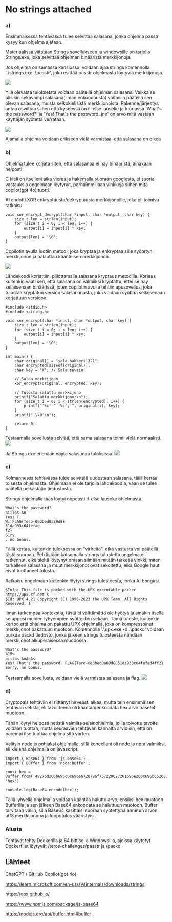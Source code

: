 # No strings attached

### a)

Ensimmäisessä tehtävässä tulee selvittää salasana, jonka ohjelma passtr kysyy kun ohjelma ajetaan.

Materiaalissa viitataan Strings sovellukseen ja windowsille on tarjolla Strings.exe, joka selvittää ohjelman binääristä merkkijonoja.

Jos ohjelma on samassa kansiossa, voidaan ajaa strings komennolla '.\strings.exe .\passtr', joka esittää passtr ohjelmasta löytyviä merkkijonoja.

<img src="./img/h3-strings.png">

Yllä olevasta tuloksetsta voidaan päätellä ohjelman salasana. Vaikka se olisikin sekavampi salasana(ilman enkoodausta) voitasiin päätellä sen olevan salasana, muista selkokielisistä merkkijonoista. Rakenne/järjestys antaa osviittaa siihen että kyseessä on if-else lauseke ja teoriassa 'What's the password?' ja 'Yes! That's the password..jne' on arvo mitä vastaan käyttäjän syötettä verrataan.

<img src="./img/h3-ratkaisu.png">

Ajamalla ohjelma voidaan erikseen vielä varmistaa, että salasana on oikea

### b)

Ohjelma tulee korjata siten, että salasanaa ei näy binääristä, ainakaan helposti.

C kieli on itselleni aika vieras ja hakemalla suoraan googlesta, ei suoria vastauksia ongelmaan löytynyt, parhaimmillaan vinkkejä siihen mitä copilot(gpt 4o) tuotti.

AI ehdotti XOR enkryptausta/dekryptausta merkkijonoille, joka oli toimiva ratkaisu.

```
void xor_encrypt_decrypt(char *input, char *output, char key) {
    size_t len = strlen(input);
    for (size_t i = 0; i < len; i++) {
        output[i] = input[i] ^ key;
    }
    output[len] = '\0';
}
```

Copilotin avulla luotiin metodi, joka kryptaa ja enkryptaa sille syötetyn merkkijonon ja palauttaa käänteisen merkkijonon. 

<img src="./img/h3-korjattu.png">

Lähdekoodi korjattiin, piilottamalla salasana kryptaus metodilla. Korjaus kuitenkin vaati sen, että salasana on valmiiksi kryptattu, ettei se näy sellaisenaan binäärissä, joten copilotin avulla tehtiin apusovellus, joka tulostaa kryptatun version salasananasta, joka voidaan syöttää sellaisenaan korjattuun versioon.

```
#include <stdio.h>
#include <string.h>

void xor_encrypt(char *input, char *output, char key) {
    size_t len = strlen(input);
    for (size_t i = 0; i < len; i++) {
        output[i] = input[i] ^ key;
    }
    output[len] = '\0';
}

int main() {
    char original[] = "sala-hakkeri-321";
    char encrypted[sizeof(original)];
    char key = 'K'; // Salausavain

    // Salaa merkkijono
    xor_encrypt(original, encrypted, key);

    // Tulosta salattu merkkijono
    printf("Salattu merkkijono:\n");
    for (size_t i = 0; i < strlen(encrypted); i++) {
        printf("'%c' ^ '%c', ", original[i], key);
    }
    printf("'\\0'\n");

    return 0;
}
```
Testaamalla sovellusta selviää, että sama salasana toimii vielä normaalisti.
<img src="./img/h3-testitulos.png">

Ja Strings.exe ei enään näytä salasanaa tuloksissa.
<img src="./img/h3-stringsFix.png">

### c)

Kolmannessa tehtävässä tulee selvittää uudestaan salasana, tällä kertaa toisesta ohjelmasta. Ohjelmaan ei ole tarjolla lähdekoodia, vaan se tulee päätellä pelkästään tiedostosta.

Strings ohjelmalla taas löytyi nopeasti if-else lauseke ohjelmasta.
```
What's the password?
piilos-An
Yes! T,
W. FLAG{Tero-0e3bed0a89d88
51da933c64fefad
f2}
S1ry
, no bonus.
```

Tällä kertaa, kuitenkin tuloksessa on "virheitä", eikä vastusta voi päätellä tästä suoraan. Pelkästään katsomalla strings tulostetta ongelma ei ratkennut, eikä sieltä löytynyt omaan silmään mitään tärkeää vinkki, miten tarkalleen salasana ja muut merkkijonot ovat sekoitettu, eikä Google haut eivät tuottaneet tulosta.

Ratkaisu ongelmaan kuitenkin löytyi strings tulosteesta, jonka AI bongasi.
```
$Info: This file is packed with the UPX executable packer http://upx.sf.net $
$Id: UPX 4.21 Copyright (C) 1996-2023 the UPX Team. All Rights Reserved. $
```
Ilman tarkempaa kontekstia, tästä ei välttämättä ole hyötyä ja ainakin itsellä se upposi muiden lyhyempien syötteiden sekaan. Tämä tuloste, kuitenkin kertoo että ohjelma on pakattu UPX ohjelmalla, joka on kompressoinut merkkijonot pakattuun muotoon. Komennolla '.\upx.exe -d .\packd' voidaan purkaa packd tiedosto, jonka jälkeen strings tulosteesta nähdään merkkijonot alkuperäisessä muodossa.
```
What's the password?
%19s
piilos-AnAnAs
Yes! That's the password. FLAG{Tero-0e3bed0a89d8851da933c64fefad4ff2}
Sorry, no bonus.
```

Testaamalla sovellusta, voidaan vielä varmistaa salasana ja flag.
<img src="./img/h3-packd.png">

### d) 

Cryptopals tehtäviin ei riittänyt hirveästi aikaa, mutta tein ensimmäisen tehtävän setistä, eli tavoitteena oli kääntää/enkoodata hex arvo base64 muotoon.

Tähän löytyi helposti netistä valmiita selainohjelmia, joilla toivottu tavoite voidaan tuottaa, mutta seuraavien tehtävän kannalta arvioisin, että on parempi itse tuottaa ohjelma sitä varten.

Valitsin node.js pohjaksi ohjelmalle, sillä koneellani oli node ja npm valmiiksi, eli kielenä ohjelmalla on javascript.
```
import { Base64 } from 'js-base64';
import { Buffer } from 'node:buffer';

const hex = Buffer.from('49276d206b696c6c696e6720796f757220627261696e206c696b65206120706f69736f6e6f7573206d757368726f6f6d', 'hex')

console.log(Base64.encode(hex));
```
Tällä lyhyellä ohjelmalla voidaan kääntää haluttu arvo, ensiksi hex muotoon Bufferilla ja sen jälkeen Base64 enkoodata se haluttuun muotoon. Buffer tarvitaan väliin, sillä Base64 käsittäisi suoraan syötettynä annetun arvon utf8 merkkijonona ja lopputulos vääristyisi.

### Alusta

Tehtävät tehty Dockerilla ja 64 bittisellä Windowsilla, ajoissa käytetyt Dockerfilet löytyvät /teros-challenges/passtr ja /packd

## Lähteet

ChatGPT / GitHub Copilot(gpt 4o)

https://learn.microsoft.com/en-us/sysinternals/downloads/strings

https://upx.github.io/

https://www.npmjs.com/package/js-base64

https://nodejs.org/api/buffer.html#buffer